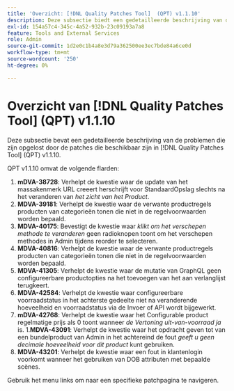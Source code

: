 ```yaml
---
title: 'Overzicht: [!DNL Quality Patches Tool]  (QPT) v1.1.10'
description: Deze subsectie biedt een gedetailleerde beschrijving van de problemen die zijn opgelost door de patches die beschikbaar zijn in  [!DNL Quality Patches Tool]  (QPT) v1.1.10.
exl-id: 154a57c4-345c-4a52-932b-23c09193a7a8
feature: Tools and External Services
role: Admin
source-git-commit: 1d2e0c1b4a8e3d79a362500ee3ec7bde84a6ce0d
workflow-type: tm+mt
source-wordcount: '250'
ht-degree: 0%

---
```


# Overzicht van [!DNL Quality Patches Tool] (QPT) v1.1.10

Deze subsectie bevat een gedetailleerde beschrijving van de problemen die zijn opgelost door de patches die beschikbaar zijn in [!DNL Quality Patches Tool] (QPT) v1.1.10.

QPT v1.1.10 omvat de volgende flarden:

1. **mDVA-38728**: Verhelpt de kwestie waar de update van het massakenmerk URL creeert herschrijft voor StandaardOpslag slechts na het veranderen van *het zicht van het Product*.
1. **MDVA-39181**: Verhelpt de kwestie waar de verwante productregels producten van categorieën tonen die niet in de regelvoorwaarden worden bepaald.
1. **MDVA-40175**: Bevestigt de kwestie waar *klikt om het verschepen methode te veranderen* geen radioknopen toont om het verschepen methodes in Admin tijdens reorder te selecteren.
1. **MDVA-40816**: Verhelpt de kwestie waar de verwante productregels producten van categorieën tonen die niet in de regelvoorwaarden worden bepaald.
1. **MDVA-41305**: Verhelpt de kwestie waar de mutatie van GraphQL geen configureerbare productopties na het toevoegen van het aan verlanglijst terugkeert.
1. **MDVA-42584**: Verhelpt de kwestie waar configureerbare voorraadstatus in het achterste gedeelte niet na veranderende hoeveelheid en voorraadstatus via de Invoer of API wordt bijgewerkt.
1. **mDVA-42768**: Verhelpt de kwestie waar het Configurable product regelmatige prijs als 0 toont wanneer *de Vertoning uit-van-voorraad* *ja* is.
1.**MDVA-43091**: Verhelpt de kwestie waar het opdracht geven tot van een bundelproduct van Admin in het achtereind de fout *geeft u geen decimale hoeveelheid voor dit product* kunt gebruiken.
1. **MDVA-43201**: Verhelpt de kwestie waar een fout in klantenlogin voorkomt wanneer het gebruiken van DOB attributen met bepaalde scènes.

Gebruik het menu links om naar een specifieke patchpagina te navigeren.
